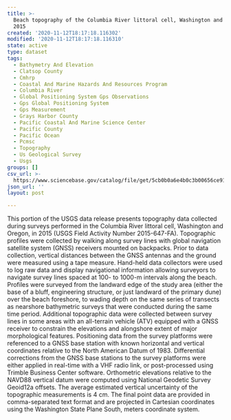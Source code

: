 ```yaml
---
title: >-
  Beach topography of the Columbia River littoral cell, Washington and Oregon,
  2015
created: '2020-11-12T18:17:18.116302'
modified: '2020-11-12T18:17:18.116310'
state: active
type: dataset
tags:
  - Bathymetry And Elevation
  - Clatsop County
  - Cmhrp
  - Coastal And Marine Hazards And Resources Program
  - Columbia River
  - Global Positioning System Gps Observations
  - Gps Global Positioning System
  - Gps Measurement
  - Grays Harbor County
  - Pacific Coastal And Marine Science Center
  - Pacific County
  - Pacific Ocean
  - Pcmsc
  - Topography
  - Us Geological Survey
  - Usgs
groups: []
csv_url: >-
  https://www.sciencebase.gov/catalog/file/get/5cb0b0a6e4b0c3b00656ce91?name=crlc15_topo.csv
json_url: ''
layout: post

---
```

This portion of the USGS data release presents topography data collected during surveys performed in the Columbia River littoral cell, Washington and Oregon, in 2015 (USGS Field Activity Number 2015-647-FA). Topographic profiles were collected by walking along survey lines with global navigation satellite system (GNSS) receivers mounted on backpacks. Prior to data collection, vertical distances between the GNSS antennas and the ground were measured using a tape measure. Hand-held data collectors were used to log raw data and display navigational information allowing surveyors to navigate survey lines spaced at 100- to 1000-m intervals along the beach. Profiles were surveyed from the landward edge of the study area (either the base of a bluff, engineering structure, or just landward of the primary dune) over the beach foreshore, to wading depth on the same series of transects as nearshore bathymetric surveys that were conducted during the same time period. Additional topographic data were collected between survey lines in some areas with an all-terrain vehicle (ATV) equipped with a GNSS receiver to constrain the elevations and alongshore extent of major morphological features. Positioning data from the survey platforms were referenced to a GNSS base station with known horizontal and vertical coordinates relative to the North American Datum of 1983. Differential corrections from the GNSS base stations to the survey platforms were either applied in real-time with a VHF radio link, or post-processed using Trimble Business Center software. Orthometric elevations relative to the NAVD88 vertical datum were computed using National Geodetic Survey Geoid12a offsets. The average estimated vertical uncertainty of the topographic measurements is 4 cm. The final point data are provided in comma-separated text format and are projected in Cartesian coordinates using the Washington State Plane South, meters coordinate system.
